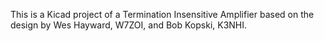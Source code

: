 This is a Kicad project of a Termination Insensitive Amplifier based on the design by Wes Hayward, W7ZOI, and Bob Kopski, K3NHI.